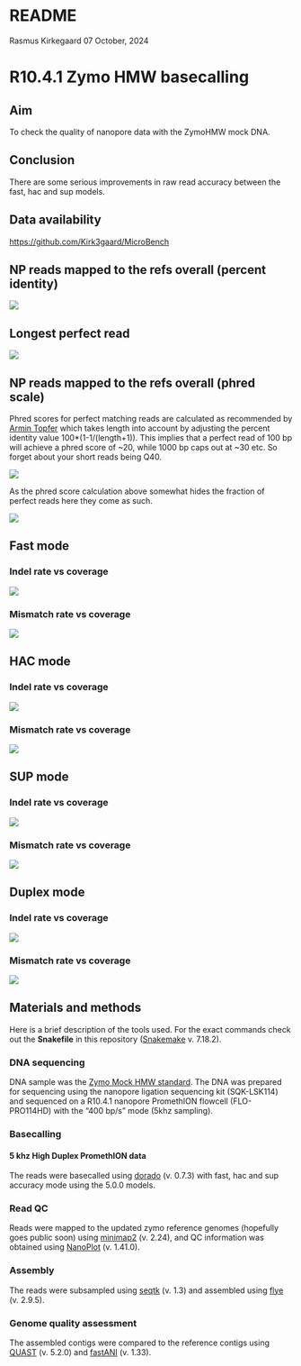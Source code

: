 README
================
Rasmus Kirkegaard
07 October, 2024

# R10.4.1 Zymo HMW basecalling

## Aim

To check the quality of nanopore data with the ZymoHMW mock DNA.

## Conclusion

There are some serious improvements in raw read accuracy between the
fast, hac and sup models.

## Data availability

<https://github.com/Kirk3gaard/MicroBench>

## NP reads mapped to the refs overall (percent identity)

![](README_files/figure-gfm/unnamed-chunk-1-1.png)<!-- -->

## Longest perfect read

![](README_files/figure-gfm/unnamed-chunk-2-1.png)<!-- -->

## NP reads mapped to the refs overall (phred scale)

Phred scores for perfect matching reads are calculated as recommended by
[Armin
Topfer](https://twitter.com/kirk3gaard/status/1397457000217423873) which
takes length into account by adjusting the percent identity value
100\*(1-1/(length+1)). This implies that a perfect read of 100 bp will
achieve a phred score of ~20, while 1000 bp caps out at ~30 etc. So
forget about your short reads being Q40.

![](README_files/figure-gfm/unnamed-chunk-3-1.png)<!-- -->

As the phred score calculation above somewhat hides the fraction of
perfect reads here they come as such.

![](README_files/figure-gfm/unnamed-chunk-4-1.png)<!-- -->

## Fast mode

### Indel rate vs coverage

![](README_files/figure-gfm/unnamed-chunk-5-1.png)<!-- -->

### Mismatch rate vs coverage

![](README_files/figure-gfm/unnamed-chunk-6-1.png)<!-- -->

## HAC mode

### Indel rate vs coverage

![](README_files/figure-gfm/unnamed-chunk-7-1.png)<!-- -->

### Mismatch rate vs coverage

![](README_files/figure-gfm/unnamed-chunk-8-1.png)<!-- -->

## SUP mode

### Indel rate vs coverage

![](README_files/figure-gfm/unnamed-chunk-9-1.png)<!-- -->

### Mismatch rate vs coverage

![](README_files/figure-gfm/unnamed-chunk-10-1.png)<!-- -->

## Duplex mode

### Indel rate vs coverage

![](README_files/figure-gfm/unnamed-chunk-11-1.png)<!-- -->

### Mismatch rate vs coverage

![](README_files/figure-gfm/unnamed-chunk-12-1.png)<!-- -->

## Materials and methods

Here is a brief description of the tools used. For the exact commands
check out the **Snakefile** in this repository
([Snakemake](https://snakemake.readthedocs.io/en/stable/) v. 7.18.2).

### DNA sequencing

DNA sample was the [Zymo Mock HMW
standard](https://zymoresearch.eu/products/zymobiomics-hmw-dna-standard).
The DNA was prepared for sequencing using the nanopore ligation
sequencing kit (SQK-LSK114) and sequenced on a R10.4.1 nanopore
PromethION flowcell (FLO-PRO114HD) with the “400 bp/s” mode (5khz
sampling).

### Basecalling

#### 5 khz High Duplex PromethION data

The reads were basecalled using
[dorado](https://github.com/nanoporetech/dorado) (v. 0.7.3) with fast,
hac and sup accuracy mode using the 5.0.0 models.

### Read QC

Reads were mapped to the updated zymo reference genomes (hopefully goes
public soon) using [minimap2](https://github.com/lh3/minimap2) (v.
2.24), and QC information was obtained using
[NanoPlot](https://github.com/wdecoster/NanoPlot) (v. 1.41.0).

### Assembly

The reads were subsampled using [seqtk](https://github.com/lh3/seqtk)
(v. 1.3) and assembled using [flye](https://github.com/fenderglass/Flye)
(v. 2.9.5).

### Genome quality assessment

The assembled contigs were compared to the reference contigs using
[QUAST](https://github.com/ablab/quast) (v. 5.2.0) and
[fastANI](https://github.com/ParBLiSS/FastANI) (v. 1.33).
